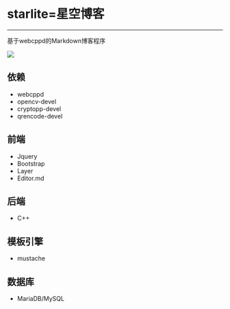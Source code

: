 # starlite=星空博客
---
基于webcppd的Markdown博客程序

![](https://raw.githubusercontent.com/webcpp/starlite/master/assets/blog/starlite-log.png)

## 依赖
- webcppd
- opencv-devel
- cryptopp-devel
- qrencode-devel

## 前端
- Jquery
- Bootstrap
- Layer
- Editor.md

## 后端
- C++

## 模板引擎
- mustache

## 数据库
- MariaDB/MySQL

